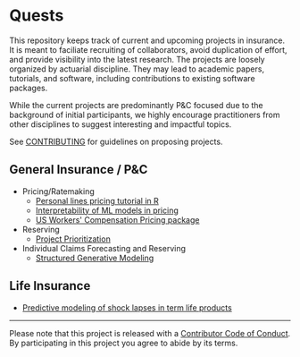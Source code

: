 # Quests

This repository keeps track of current and upcoming projects in insurance. It is meant to faciliate recruiting of collaborators, avoid duplication of effort, and provide visibility into the latest research. The projects are loosely organized by actuarial discipline. They may lead to academic papers, tutorials, and software, including contributions to existing software packages.

While the current projects are predominantly P&C focused due to the background of initial participants, we highly encourage practitioners from other disciplines to suggest interesting and impactful topics.

See [CONTRIBUTING](https://github.com/kasaai/quests/blob/master/CONTRIBUTING.md) for guidelines on proposing projects.

## General Insurance / P&C

- Pricing/Ratemaking
  - [Personal lines pricing tutorial in R](https://github.com/kasaai/pc-pricing-tutorial)
  - [Interpretability of ML models in pricing](https://github.com/kasaai/quests/issues/5)
  - [US Workers' Compensation Pricing package](https://github.com/kasaai/wcrater)
- Reserving
  - [Project Prioritization](https://github.com/kasaai/quests/issues/7)
- Individual Claims Forecasting and Reserving
  - [Structured Generative Modeling](https://github.com/kasaai/cvae-claims) 

## Life Insurance

- [Predictive modeling of shock lapses in term life products](https://github.com/kasaai/lapseml)

-----

Please note that this project is released with a [Contributor Code of
Conduct](CODE_OF_CONDUCT.md). By participating in this project
you agree to abide by its terms.
